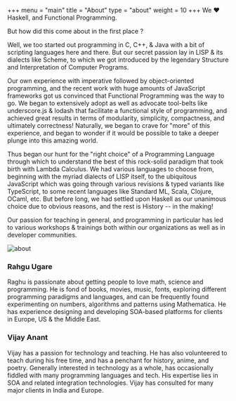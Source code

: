 +++
menu = "main"
title = "About"
type = "about"
weight = 10
+++
We ♥ Haskell, and Functional Programming.

But how did this come about in the first place ?

Well, we too started out programming in C, C++, & Java with a bit of scripting languages here and there. But our secret passion lay in LISP & its dialects like Scheme, to which we got introduced by the legendary Structure and Interpretation of Computer Programs.

Our own experience with imperative followed by object-oriented programming, and the recent work with huge amounts of JavaScript frameworks got us convinced that Functional Programming was the way to go. We began to extensively adopt as well as advocate tool-belts like underscore.js & lodash that facilitate a functional style of programming, and achieved great results in terms of modularity, simplicity, compactness, and ultimately correctness! Naturally, we began to crave for "more" of this experience, and began to wonder if it would be possible to take a deeper plunge into this amazing world.

Thus began our hunt for the "right choice" of a Programming Language through which to understand the best of this rock-solid paradigm that took birth with Lambda Calculus. We had various languages to choose from, beginning with the myriad dialects of LISP itself, to the ubiquitous JavaScript which was going through various revisions & typed variants like TypeScript, to some recent languages like Standard ML, Scala, Clojure, OCaml, etc. But before long, we had settled upon Haskell as our unanimous choice due to obvious reasons, and the rest is History -- in the making!

Our passion for teaching in general, and programming in particular has led to various workshops & trainings both within our organizations as well as in developer communities.

![about](../images/bg_logo.png)

### Rahgu Ugare
Raghu is passionate about getting people to love math, science and programming. He is fond of books, movies, music, fonts, exploring different programming paradigms and languages, and can be frequently found experimenting on numbers, algorithms and patterns using Mathematica. He has experience designing and developing SOA-based platforms for clients in Europe, US & the Middle East.

### Vijay Anant
Vijay has a passion for technology and teaching. He has also volunteered to teach during his free time, and has a penchant for history, anime, and poetry. Generally interested in technology as a whole, has occasionally fiddled with many programming languages and tech. His expertise lies in SOA and related integration technologies. Vijay has consulted for many major clients in India and Europe.
